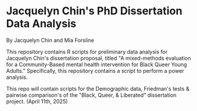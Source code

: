 # Jacquelyn Chin's PhD Dissertation Data Analysis 

By Jacquelyn Chin and Mia Forsline

This repository contains R scripts for preliminary data analysis for Jacquelyn Chin's dissertation proposal, titled "A mixed-methods evaluation for a Community-Based mental health intervention for Black Queer Young Adults." Specifically, this repository contains a script to perform a power analysis. 

This repo will contain scripts for the Demographic data, Friedman's tests & pairwise comparison's of the "Black, Queer, & Liberated" dissertation project. (April 11th, 2025)

